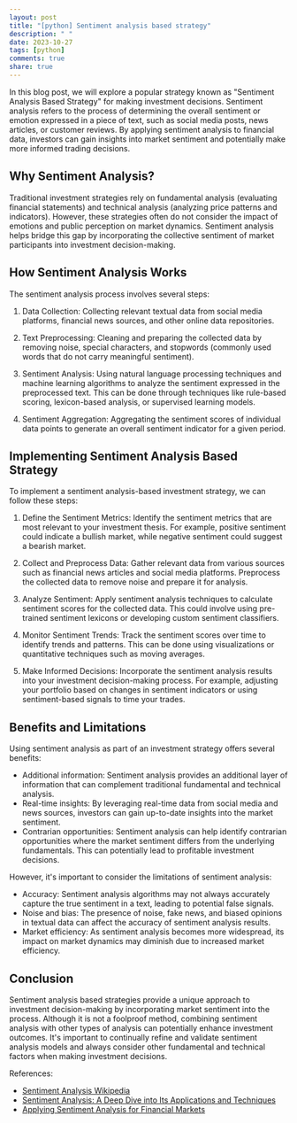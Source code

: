 ```yaml
---
layout: post
title: "[python] Sentiment analysis based strategy"
description: " "
date: 2023-10-27
tags: [python]
comments: true
share: true
---
```


In this blog post, we will explore a popular strategy known as "Sentiment Analysis Based Strategy" for making investment decisions. Sentiment analysis refers to the process of determining the overall sentiment or emotion expressed in a piece of text, such as social media posts, news articles, or customer reviews. By applying sentiment analysis to financial data, investors can gain insights into market sentiment and potentially make more informed trading decisions.

## Why Sentiment Analysis?

Traditional investment strategies rely on fundamental analysis (evaluating financial statements) and technical analysis (analyzing price patterns and indicators). However, these strategies often do not consider the impact of emotions and public perception on market dynamics. Sentiment analysis helps bridge this gap by incorporating the collective sentiment of market participants into investment decision-making.

## How Sentiment Analysis Works

The sentiment analysis process involves several steps:

1. Data Collection: Collecting relevant textual data from social media platforms, financial news sources, and other online data repositories.

2. Text Preprocessing: Cleaning and preparing the collected data by removing noise, special characters, and stopwords (commonly used words that do not carry meaningful sentiment).

3. Sentiment Analysis: Using natural language processing techniques and machine learning algorithms to analyze the sentiment expressed in the preprocessed text. This can be done through techniques like rule-based scoring, lexicon-based analysis, or supervised learning models.

4. Sentiment Aggregation: Aggregating the sentiment scores of individual data points to generate an overall sentiment indicator for a given period.

## Implementing Sentiment Analysis Based Strategy

To implement a sentiment analysis-based investment strategy, we can follow these steps:

1. Define the Sentiment Metrics: Identify the sentiment metrics that are most relevant to your investment thesis. For example, positive sentiment could indicate a bullish market, while negative sentiment could suggest a bearish market.

2. Collect and Preprocess Data: Gather relevant data from various sources such as financial news articles and social media platforms. Preprocess the collected data to remove noise and prepare it for analysis.

3. Analyze Sentiment: Apply sentiment analysis techniques to calculate sentiment scores for the collected data. This could involve using pre-trained sentiment lexicons or developing custom sentiment classifiers.

4. Monitor Sentiment Trends: Track the sentiment scores over time to identify trends and patterns. This can be done using visualizations or quantitative techniques such as moving averages.

5. Make Informed Decisions: Incorporate the sentiment analysis results into your investment decision-making process. For example, adjusting your portfolio based on changes in sentiment indicators or using sentiment-based signals to time your trades.

## Benefits and Limitations

Using sentiment analysis as part of an investment strategy offers several benefits:

- Additional information: Sentiment analysis provides an additional layer of information that can complement traditional fundamental and technical analysis.
- Real-time insights: By leveraging real-time data from social media and news sources, investors can gain up-to-date insights into the market sentiment.
- Contrarian opportunities: Sentiment analysis can help identify contrarian opportunities where the market sentiment differs from the underlying fundamentals. This can potentially lead to profitable investment decisions.

However, it's important to consider the limitations of sentiment analysis:

- Accuracy: Sentiment analysis algorithms may not always accurately capture the true sentiment in a text, leading to potential false signals.
- Noise and bias: The presence of noise, fake news, and biased opinions in textual data can affect the accuracy of sentiment analysis results.
- Market efficiency: As sentiment analysis becomes more widespread, its impact on market dynamics may diminish due to increased market efficiency.

## Conclusion

Sentiment analysis based strategies provide a unique approach to investment decision-making by incorporating market sentiment into the process. Although it is not a foolproof method, combining sentiment analysis with other types of analysis can potentially enhance investment outcomes. It's important to continually refine and validate sentiment analysis models and always consider other fundamental and technical factors when making investment decisions.

References:

- [Sentiment Analysis Wikipedia](https://en.wikipedia.org/wiki/Sentiment_analysis)
- [Sentiment Analysis: A Deep Dive into Its Applications and Techniques](https://www.analyticsvidhya.com/blog/2021/03/sentiment-analysis-a-deep-dive-into-its-applications-and-techniques/)
- [Applying Sentiment Analysis for Financial Markets](https://towardsdatascience.com/applying-sentiment-analysis-for-financial-markets-5cdee9183834)
